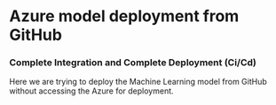 # Azure model deployment from GitHub
### Complete Integration and Complete Deployment (Ci/Cd)

Here we are trying to deploy the Machine Learning model from GitHub without accessing the Azure for deployment.

